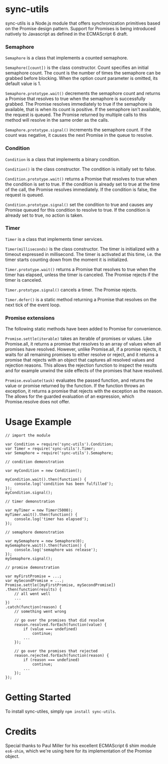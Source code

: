 # sync-utils

sync-utils is a Node.js module that offers synchronization primitives based on the Promise design pattern. Support for Promises is being introduced natively to Javascript as defined in the ECMAScript 6 draft.

### Semaphore

`Semaphore` is a class that implements a counted semaphore.

`Semaphore([count])` is the class constructor. Count specifies an initial semaphore count. The count is the number of times the semaphore can be grabbed before blocking. When the option count parameter is omitted, its default value is 1.

`Semaphore.prototype.wait()` decrements the semaphore count and returns a Promise that resolves to true when the semaphore is successfully grabbed. The Promise resolves immediately to true if the semaphore is available, that is when its count is positive. If the semaphore isn't available, the request is queued. The Promise returned by multiple calls to this method will resolve in the same order as the calls.

`Semaphore.prototype.signal()` increments the semaphore count. If the count was negative, it causes the next Promise in the queue to resolve.


### Condition

`Condition` is a class that implements a binary condition.

`Condition()` is the class constructor. The condition is initially set to false.

`Condition.prototype.wait()` returns a Promise that resolves to true when the condition is set to true. If the condition is already set to true at the time of the call, the Promise resolves immediately. If the condition is false, the request is queued.

`Condition.prototype.signal()` set the condition to true and causes any Promise queued for this condition to resolve to true. If the condition is already set to true, no action is taken.


### Timer

`Timer` is a class that implements timer services.

`Timer(milliseconds)` is the class constructor. The timer is initialized with a timeout expressed in millisecond. The timer is activated at this time, i.e. the timer starts counting down from the moment it is initialized.

`Timer.prototype.wait()` returns a Promise that resolves to true when the timer has elapsed, unless the timer is canceled. The Promise rejects if the timer is canceled.

`Timer.prototype.signal()` cancels a timer. The Promise rejects.

`Timer.defer()` is a static method returning a Promise that resolves on the next tick of the event loop.

### Promise extensions

The following static methods have been added to Promise for convenience.

`Promise.settle(iterable)` takes an iterable of promises or values. Like Promise.all, it returns a promise that resolves to an array of values when all promises have resolved. However, unlike Promise.all, if a promise rejects, it waits for all remaining promises to either resolve or reject, and it returns a promise that rejects with an object that captures all resolved values and rejection reasons. This allows the rejection function to inspect the results and for example unwind the side effects of the promises that have resolved.

`Promise.evaluate(task)` evaluates the passed function, and returns the value or promise returned by the function. If the function throws an exception, it returns a promise that rejects with the exception as the reason. The allows for the guarded evaluation of an expression, which Promise.resolve does not offer.

# Usage Example

```
// import the module

var Condition = require('sync-utils').Condition;
var Timer = require('sync-utils').Timer;
var Semaphore = require('sync-utils').Semaphore;

// condition demonstration

var myCondition = new Condition();

myCondition.wait().then(function() {
    console.log('condition has been fulfilled');
});
myCondition.signal();

// timer demonstration

var myTimer = new Timer(5000);
myTimer.wait().then(function() {
    console.log('timer has elapsed');
});

// semaphore demonstration

var mySemaphore = new Semaphore(0);
mySemaphore.wait().then(function() {
    console.log('semaphore was release');
});
mySemaphore.signal();

// promise demonstration

var myFirstPromise = ...;
var mySecondPromise = ...;
Promise.settle([myFirstPromise, mySecondPromise])
.then(function(results) {
    // all went well
    ...
})
.catch(function(reason) {
    // something went wrong

    // go over the promises that did resolve
    reason.resolved.forEach(function(value) {
        if (value === undefined)
            continue;
        ...
    });
    
    // go over the promises that rejected
    reason.rejected.forEach(function(reason) {
        if (reason === undefined)
            continue;
        ...
    });
});
```

# Getting Started

To install sync-utiles, simply `npm install sync-utils`.

# Credits

Special thanks to Paul Miller for his excellent ECMAScript 6 shim module `es6-shim`, which we're using here for its implementation of the Promise object.
